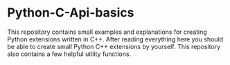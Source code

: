 # Python-C-Api-basics
This repository contains small examples and explanations for creating Python extensions written in C++. After reading everything here you should be able to create small Python C++ extensions by yourself. This repository also contains a few helpful utility functions.
